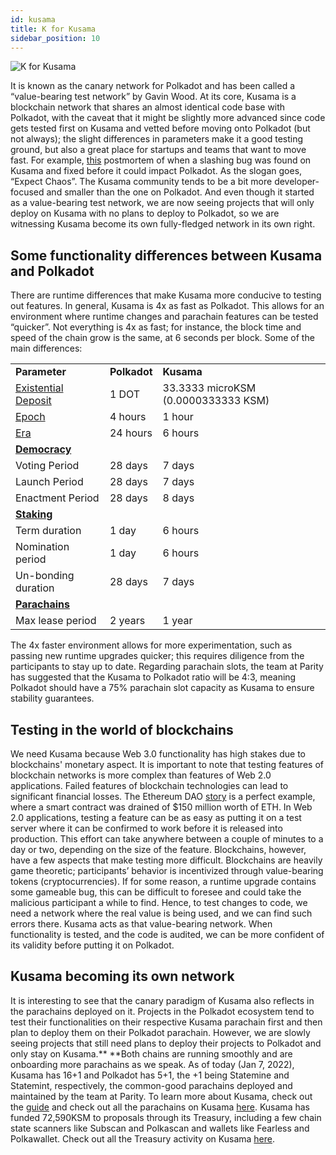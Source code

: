 ```yaml
---
id: kusama
title: K for Kusama
sidebar_position: 10
---
```


![K for Kusama](assets/K.png)

It is known as the canary network for Polkadot and has been called a “value-bearing test network” by
Gavin Wood. At its core, Kusama is a blockchain network that shares an almost identical code base
with Polkadot, with the caveat that it might be slightly more advanced since code gets tested first
on Kusama and vetted before moving onto Polkadot (but not always); the slight differences in
parameters make it a good testing ground, but also a great place for startups and teams that want to
move fast. For example,
[this](https://polkadot.network/blog/grandpa-equivocation-and-sysinfo-process-collection-results-in-slashing-on-kusama-network-a-post-mortem/)
postmortem of when a slashing bug was found on Kusama and fixed before it could impact Polkadot. As
the slogan goes, “Expect Chaos”. The Kusama community tends to be a bit more developer-focused and
smaller than the one on Polkadot. And even though it started as a value-bearing test network, we are
now seeing projects that will only deploy on Kusama with no plans to deploy to Polkadot, so we are
witnessing Kusama become its own fully-fledged network in its own right.

## Some functionality differences between Kusama and Polkadot

There are runtime differences that make Kusama more conducive to testing out features. In general,
Kusama is 4x as fast as Polkadot. This allows for an environment where runtime changes and parachain
features can be tested “quicker”. Not everything is 4x as fast; for instance, the block time and
speed of the chain grow is the same, at 6 seconds per block. Some of the main differences:

<table>
  <tr>
   <td><strong>Parameter</strong>
   </td>
   <td><strong>Polkadot</strong>
   </td>
   <td><strong>Kusama</strong>
   </td>
  </tr>
  <tr>
   <td><a href="https://wiki.polkadot.network/docs/build-protocol-info#existential-deposit">Existential Deposit</a>
   </td>
   <td>1 DOT
   </td>
   <td>33.3333 microKSM (0.0000333333 KSM)
   </td>
  </tr>
  <tr>
   <td><a href="https://wiki.polkadot.network/docs/glossary#epoch">Epoch</a>
   </td>
   <td>4 hours
   </td>
   <td>1 hour
   </td>
  </tr>
  <tr>
   <td><a href="https://wiki.polkadot.network/docs/glossary#era">Era</a>
   </td>
   <td>24 hours
   </td>
   <td>6 hours
   </td>
  </tr>
  <tr>
   <td><strong><a href="https://wiki.polkadot.network/docs/maintain-guides-democracy">Democracy</a></strong>
   </td>
   <td>
   </td>
   <td>
   </td>
  </tr>
  <tr>
   <td>Voting Period
   </td>
   <td>28 days
   </td>
   <td>7 days
   </td>
  </tr>
  <tr>
   <td>Launch Period
   </td>
   <td>28 days
   </td>
   <td>7 days
   </td>
  </tr>
  <tr>
   <td>Enactment Period
   </td>
   <td>28 days
   </td>
   <td>8 days
   </td>
  </tr>
  <tr>
   <td><strong><a href="https://wiki.polkadot.network/docs/learn-staking">Staking</a></strong>
   </td>
   <td>
   </td>
   <td>
   </td>
  </tr>
  <tr>
   <td>Term duration
   </td>
   <td>1 day
   </td>
   <td>6 hours
   </td>
  </tr>
  <tr>
   <td>Nomination period
   </td>
   <td>1 day
   </td>
   <td>6 hours
   </td>
  </tr>
  <tr>
   <td>Un-bonding duration
   </td>
   <td>28 days
   </td>
   <td>7 days
   </td>
  </tr>
  <tr>
   <td><strong><a href="https://wiki.polkadot.network/docs/learn-parachains">Parachains</a></strong>
   </td>
   <td>
   </td>
   <td>
   </td>
  </tr>
  <tr>
   <td>Max lease period
   </td>
   <td>2 years
   </td>
   <td>1 year
   </td>
  </tr>
</table>

The 4x faster environment allows for more experimentation, such as passing new runtime upgrades
quicker; this requires diligence from the participants to stay up to date. Regarding parachain
slots, the team at Parity has suggested that the Kusama to Polkadot ratio will be 4:3, meaning
Polkadot should have a 75% parachain slot capacity as Kusama to ensure stability guarantees.

## Testing in the world of blockchains

We need Kusama because Web 3.0 functionality has high stakes due to blockchains' monetary aspect. It
is important to note that testing features of blockchain networks is more complex than features of
Web 2.0 applications. Failed features of blockchain technologies can lead to significant financial
losses. The Ethereum DAO
[story](https://news.coinsquare.com/blockchain/the-dao-how-a-failed-project-may-still-impact-the-world/)
is a perfect example, where a smart contract was drained of $150 million worth of ETH. In Web 2.0
applications, testing a feature can be as easy as putting it on a test server where it can be
confirmed to work before it is released into production. This effort can take anywhere between a
couple of minutes to a day or two, depending on the size of the feature. Blockchains, however, have
a few aspects that make testing more difficult. Blockchains are heavily game theoretic;
participants’ behavior is incentivized through value-bearing tokens (cryptocurrencies). If for some
reason, a runtime upgrade contains some gameable bug, this can be difficult to foresee and could
take the malicious participant a while to find. Hence, to test changes to code, we need a network
where the real value is being used, and we can find such errors there. Kusama acts as that
value-bearing network. When functionality is tested, and the code is audited, we can be more
confident of its validity before putting it on Polkadot.

## Kusama becoming its own network

It is interesting to see that the canary paradigm of Kusama also reflects in the parachains deployed
on it. Projects in the Polkadot ecosystem tend to test their functionalities on their respective
Kusama parachain first and then plan to deploy them on their Polkadot parachain. However, we are
slowly seeing projects that still need plans to deploy their projects to Polkadot and only stay on
Kusama.\*\* \*\*Both chains are running smoothly and are onboarding more parachains as we speak. As
of today (Jan 7, 2022), Kusama has 16+1 and Polkadot has 5+1, the +1 being Statemine and Statemint,
respectively, the common-good parachains deployed and maintained by the team at Parity. To learn
more about Kusama, check out the [guide](https://guide.kusama.network/) and check out all the
parachains on Kusama [here](https://parachains.info/#!). Kusama has funded 72,590KSM to proposals
through its Treasury, including a few chain state scanners like Subscan and Polkascan and wallets
like Fearless and Polkawallet. Check out all the Treasury activity on Kusama
[here](https://www.dotreasury.com/ksm/).
